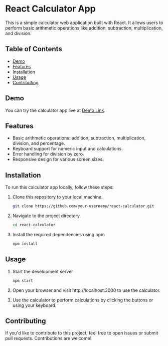 # React Calculator App

This is a simple calculator web application built with React. It allows users to perform basic arithmetic operations like addition, subtraction, multiplication, and division.

## Table of Contents

- [Demo](#demo)
- [Features](#features)
- [Installation](#installation)
- [Usage](#usage)
- [Contributing](#contributing)

## Demo

You can try the calculator app live at [Demo Link](https://your-demo-link-here.com).

## Features

- Basic arithmetic operations: addition, subtraction, multiplication, division, and percentage.
- Keyboard support for numeric input and calculations.
- Error handling for division by zero.
- Responsive design for various screen sizes.

## Installation

To run this calculator app locally, follow these steps:

1. Clone this repository to your local machine.

   ```bash
   git clone https://github.com/your-username/react-calculator.git

2. Navigate to the project directory.
   ```bash
   cd react-calculator
3. Install the required dependencies using npm
   ```bash
   npm install

## Usage
1. Start the development server
   ```bash
   npm start
2. Open your browser and visit http://localhost:3000 to use the calculator.

3. Use the calculator to perform calculations by clicking the buttons or using your keyboard.

## Contributing
If you'd like to contribute to this project, feel free to open issues or submit pull requests. Contributions are welcome!

